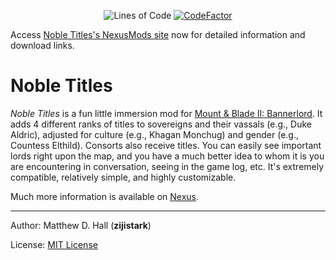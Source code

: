 <p align="center">
	<img src="https://tokei.rs/b1/github/zijistark/NobleTitles?category=code" alt="Lines of Code"/>
	<a href="https://www.codefactor.io/repository/github/zijistark/nobletitles"><img src="https://www.codefactor.io/repository/github/zijistark/nobletitles/badge" alt="CodeFactor"/></a>
</p>

Access [Noble Titles's NexusMods site](https://www.nexusmods.com/mountandblade2bannerlord/mods/2089) now for detailed information and download links.

# Noble Titles

_Noble Titles_ is a fun little immersion mod for [Mount & Blade II: Bannerlord](https://www.taleworlds.com/en/Games/Bannerlord). It adds 4 different ranks of titles to sovereigns and their vassals (e.g., Duke Aldric), adjusted for culture (e.g., Khagan Monchug) and gender (e.g., Countess Elthild). Consorts also receive titles. You can easily see important lords right upon the map, and you have a much better idea to whom it is you are encountering in conversation, seeing in the game log, etc. It's extremely compatible, relatively simple, and highly customizable.

Much more information is available on [Nexus](https://www.nexusmods.com/mountandblade2bannerlord/mods/2089).

---

Author: Matthew D. Hall (**zijistark**)

License: [MIT License](LICENSE)
